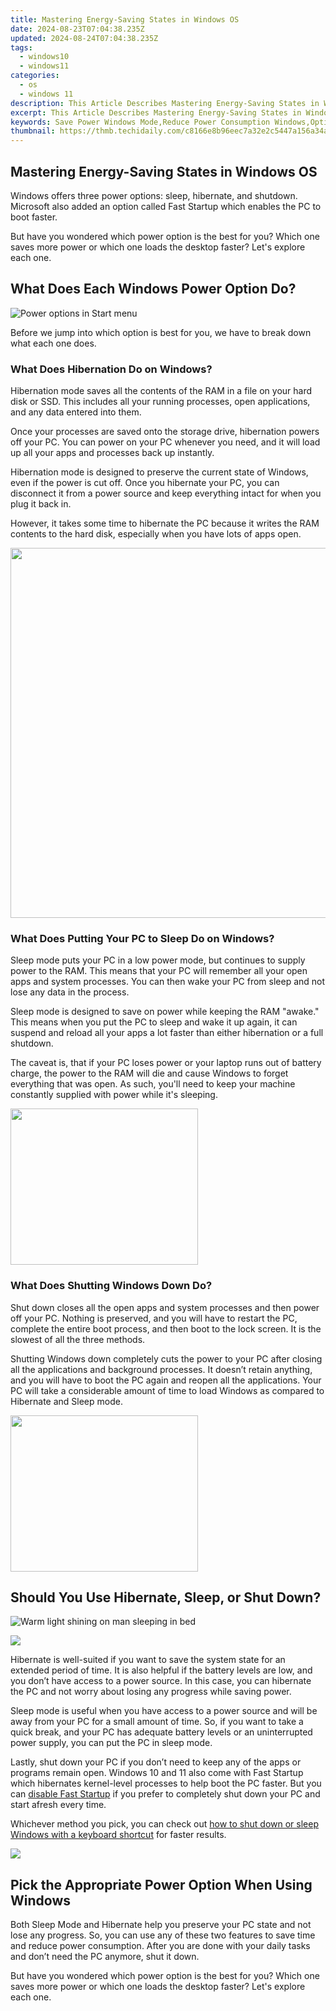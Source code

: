 ```yaml
---
title: Mastering Energy-Saving States in Windows OS
date: 2024-08-23T07:04:38.235Z
updated: 2024-08-24T07:04:38.235Z
tags:
  - windows10
  - windows11
categories:
  - os
  - windows 11
description: This Article Describes Mastering Energy-Saving States in Windows OS
excerpt: This Article Describes Mastering Energy-Saving States in Windows OS
keywords: Save Power Windows Mode,Reduce Power Consumption Windows,Optimize Windows Efficiency,Windows Low Energy State,Energy Saver in Windows,Power Saving Windows OS,Efficient Windows Usage
thumbnail: https://thmb.techidaily.com/c8166e8b96eec7a32e2c5447a156a34a01b3ade6d8a5a024a318a811ffe0e892.jpg
---
```


## Mastering Energy-Saving States in Windows OS

 Windows offers three power options: sleep, hibernate, and shutdown. Microsoft also added an option called Fast Startup which enables the PC to boot faster.

 But have you wondered which power option is the best for you? Which one saves more power or which one loads the desktop faster? Let's explore each one.

## What Does Each Windows Power Option Do?

![Power options in Start menu](https://static1.makeuseofimages.com/wordpress/wp-content/uploads/2023/10/power-options-in-start-menu.jpg)

 Before we jump into which option is best for you, we have to break down what each one does.

### What Does Hibernation Do on Windows?

 Hibernation mode saves all the contents of the RAM in a file on your hard disk or SSD. This includes all your running processes, open applications, and any data entered into them.

 Once your processes are saved onto the storage drive, hibernation powers off your PC. You can power on your PC whenever you need, and it will load up all your apps and processes back up instantly.

 Hibernation mode is designed to preserve the current state of Windows, even if the power is cut off. Once you hibernate your PC, you can disconnect it from a power source and keep everything intact for when you plug it back in.

 However, it takes some time to hibernate the PC because it writes the RAM contents to the hard disk, especially when you have lots of apps open.

<!-- affiliate ads begin -->
<a href="https://mushroom-supplies.sjv.io/c/5597632/1692242/18134" target="_top" id="1692242"><img src="//a.impactradius-go.com/display-ad/18134-1692242" border="0" alt="" width="834" height="592"/></a><img height="0" width="0" src="https://imp.pxf.io/i/5597632/1692242/18134" style="position:absolute;visibility:hidden;" border="0" />
<!-- affiliate ads end -->
### What Does Putting Your PC to Sleep Do on Windows?

 Sleep mode puts your PC in a low power mode, but continues to supply power to the RAM. This means that your PC will remember all your open apps and system processes. You can then wake your PC from sleep and not lose any data in the process.

 Sleep mode is designed to save on power while keeping the RAM "awake." This means when you put the PC to sleep and wake it up again, it can suspend and reload all your apps a lot faster than either hibernation or a full shutdown.

 The caveat is, that if your PC loses power or your laptop runs out of battery charge, the power to the RAM will die and cause Windows to forget everything that was open. As such, you'll need to keep your machine constantly supplied with power while it's sleeping.

<!-- affiliate ads begin -->
<a href="https://modlily.sjv.io/c/5597632/1997817/17059" target="_top" id="1997817"><img src="//a.impactradius-go.com/display-ad/17059-1997817" border="0" alt="" width="300" height="250"/></a><img height="0" width="0" src="https://imp.pxf.io/i/5597632/1997817/17059" style="position:absolute;visibility:hidden;" border="0" />
<!-- affiliate ads end -->
### What Does Shutting Windows Down Do?

 Shut down closes all the open apps and system processes and then power off your PC. Nothing is preserved, and you will have to restart the PC, complete the entire boot process, and then boot to the lock screen. It is the slowest of all the three methods.

 Shutting Windows down completely cuts the power to your PC after closing all the applications and background processes. It doesn’t retain anything, and you will have to boot the PC again and reopen all the applications. Your PC will take a considerable amount of time to load Windows as compared to Hibernate and Sleep mode.

<!-- affiliate ads begin -->
<a href="https://caperobbin.sjv.io/c/5597632/2006118/18460" target="_top" id="2006118"><img src="//a.impactradius-go.com/display-ad/18460-2006118" border="0" alt="" width="300" height="250"/></a><img height="0" width="0" src="https://imp.pxf.io/i/5597632/2006118/18460" style="position:absolute;visibility:hidden;" border="0" />
<!-- affiliate ads end -->
## Should You Use Hibernate, Sleep, or Shut Down?

![Warm light shining on man sleeping in bed](https://static1.makeuseofimages.com/wordpress/wp-content/uploads/2023/08/warm-light-shining-on-man-sleeping-in-bed.jpg)

<!-- affiliate ads begin -->
<a href="https://secure.2checkout.com/order/checkout.php?PRODS=4729320&QTY=1&AFFILIATE=108875&CART=1"><img src="https://secure.avangate.com/images/merchant/f7f07e7dab09533bc71247a5b29a7373/products/2_iDeviceMessageBox.png" border="0"></a>
<!-- affiliate ads end -->
 Hibernate is well-suited if you want to save the system state for an extended period of time. It is also helpful if the battery levels are low, and you don’t have access to a power source. In this case, you can hibernate the PC and not worry about losing any progress while saving power.

 Sleep mode is useful when you have access to a power source and will be away from your PC for a small amount of time. So, if you want to take a quick break, and your PC has adequate battery levels or an uninterrupted power supply, you can put the PC in sleep mode.

 Lastly, shut down your PC if you don’t need to keep any of the apps or programs remain open. Windows 10 and 11 also come with Fast Startup which hibernates kernel-level processes to help boot the PC faster. But you can [disable Fast Startup](https://www.makeuseof.com/what-is-windows-fast-startup-why-disable-it/) if you prefer to completely shut down your PC and start afresh every time.

 Whichever method you pick, you can check out [how to shut down or sleep Windows with a keyboard shortcut](https://www.makeuseof.com/tag/how-to-shutdown-or-sleep-windows-10-with-a-keyboard-shortcut/) for faster results.

<!-- affiliate ads begin -->
<a href="https://secure.2checkout.com/order/checkout.php?PRODS=19080710&QTY=1&AFFILIATE=108875&CART=1"><img src="https://smart-seo-tool.com/images/SmartSEOAuditorBox.png" border="0"></a>
<!-- affiliate ads end -->
## Pick the Appropriate Power Option When Using Windows

 Both Sleep Mode and Hibernate help you preserve your PC state and not lose any progress. So, you can use any of these two features to save time and reduce power consumption. After you are done with your daily tasks and don’t need the PC anymore, shut it down.

 But have you wondered which power option is the best for you? Which one saves more power or which one loads the desktop faster? Let's explore each one.



<ins class="adsbygoogle"
      style="display:block"
      data-ad-client="ca-pub-7571918770474297"
      data-ad-slot="8358498916"
      data-ad-format="auto"
      data-full-width-responsive="true"></ins>